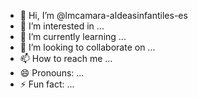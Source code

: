 - 👋 Hi, I’m @lmcamara-aldeasinfantiles-es
- 👀 I’m interested in ...
- 🌱 I’m currently learning ...
- 💞️ I’m looking to collaborate on ...
- 📫 How to reach me ...
- 😄 Pronouns: ...
- ⚡ Fun fact: ...

<!---
lmcamara-aldeasinfantiles-es/lmcamara-aldeasinfantiles-es is a ✨ special ✨ repository because its `README.md` (this file) appears on your GitHub profile.
You can click the Preview link to take a look at your changes.
--->
